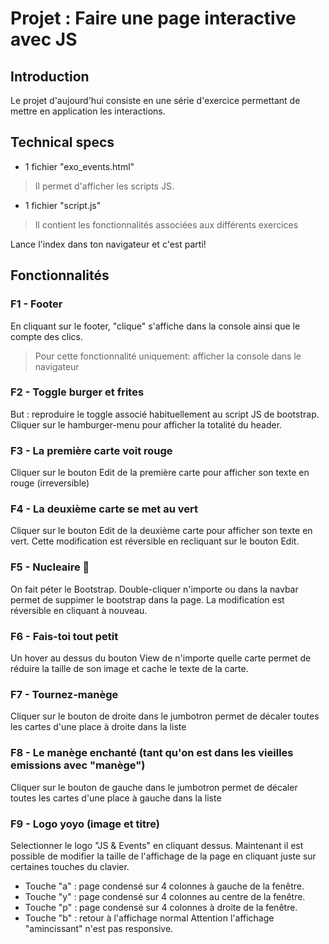 # Projet : Faire une page interactive avec JS

## Introduction
Le projet d'aujourd'hui consiste en une série d'exercice permettant de mettre en application les interactions.

## Technical specs
* 1 fichier "exo_events.html"
>Il permet d'afficher les scripts JS. 

* 1 fichier "script.js" 
> Il contient les fonctionnalités associées aux différents exercices

Lance l'index dans ton navigateur et c'est parti!

## Fonctionnalités
### F1 - Footer
En cliquant sur le footer, "clique" s'affiche dans la console ainsi que le compte des clics.
> Pour cette fonctionnalité uniquement: afficher la console dans le navigateur

### F2 - Toggle burger et frites
But : reproduire le toggle associé habituellement au script JS de bootstrap.
Cliquer sur le hamburger-menu pour afficher la totalité du header.

### F3 - La première carte voit rouge
Cliquer sur le bouton Edit de la première carte pour afficher son texte en rouge (irreversible)

### F4 - La deuxième carte se met au vert
Cliquer sur le bouton Edit de la deuxième carte pour afficher son texte en vert. Cette modification est réversible en recliquant sur le bouton Edit.

### F5 - Nucleaire 🤯
On fait péter le Bootstrap. Double-cliquer n'importe ou dans la navbar permet de suppimer le bootstrap dans la page. La modification est réversible en cliquant à nouveau.

### F6 - Fais-toi tout petit
Un hover au dessus du bouton View de n'importe quelle carte permet de réduire la taille de son image et cache le texte de la carte.

### F7 - Tournez-manège
Cliquer sur le bouton de droite dans le jumbotron permet de décaler toutes les cartes d'une place à droite dans la liste

### F8 - Le manège enchanté (tant qu'on est dans les vieilles emissions avec "manège")
Cliquer sur le bouton de gauche dans le jumbotron permet de décaler toutes les cartes d'une place à gauche dans la liste

### F9 - Logo yoyo (image et titre)
Selectionner le logo "JS & Events" en cliquant dessus.
Maintenant il est possible de modifier la taille de l'affichage de la page en cliquant juste sur certaines touches du clavier.
* Touche "a" : page condensé sur 4 colonnes à gauche de la fenêtre.
* Touche "y" : page condensé sur 4 colonnes au centre de la fenêtre.
* Touche "p" : page condensé sur 4 colonnes à droite de la fenêtre.
* Touche "b" : retour à l'affichage normal
Attention l'affichage "amincissant" n'est pas responsive.